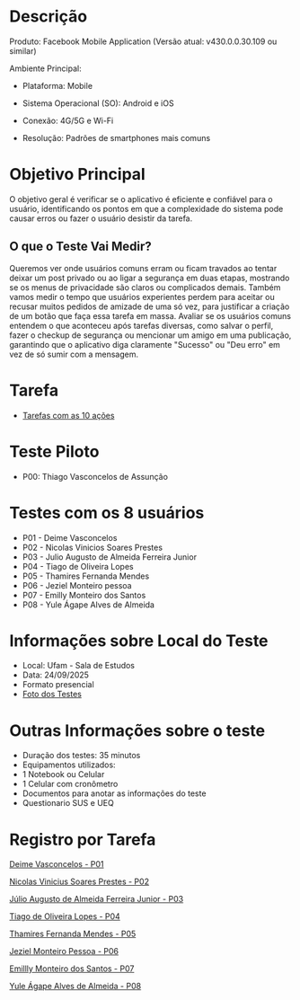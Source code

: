 # Descrição

Produto: Facebook Mobile Application (Versão atual: v430.0.0.30.109 ou similar)

Ambiente Principal:

- Plataforma: Mobile

- Sistema Operacional (SO): Android e iOS

- Conexão:	4G/5G e Wi-Fi

- Resolução:	Padrões de smartphones mais comuns

# Objetivo Principal
O objetivo geral é verificar se o aplicativo é eficiente e confiável para o usuário, identificando os pontos em que a complexidade do sistema pode causar erros ou fazer o usuário desistir da tarefa.

## O que o Teste Vai Medir?

Queremos ver onde usuários comuns erram ou ficam travados ao tentar deixar um post privado ou ao ligar a segurança em duas etapas, mostrando se os menus de privacidade são claros ou complicados demais. Também vamos medir o tempo que usuários experientes perdem para aceitar ou recusar muitos pedidos de amizade de uma só vez, para justificar a criação de um botão que faça essa tarefa em massa. Avaliar se os usuários comuns entendem o que aconteceu após tarefas diversas, como salvar o perfil, fazer o checkup de segurança ou mencionar um amigo em uma publicação, garantindo que o aplicativo diga claramente "Sucesso" ou "Deu erro" em vez de só sumir com a mensagem.

# Tarefa
- [Tarefas com as 10 ações](https://drive.google.com/file/d/1r1MQUUFJfQf3YwOTu1tPJbcErCu-iSus/view?usp=drive_link)
  
# Teste Piloto
- P00: Thiago Vasconcelos de Assunção

# Testes com os 8 usuários
- P01 - Deime Vasconcelos
- P02 - Nicolas Vinicios Soares Prestes
- P03 - Julio Augusto de Almeida Ferreira Junior
- P04 - Tiago de Oliveira Lopes
- P05 - Thamires Fernanda Mendes
- P06 - Jeziel Monteiro pessoa
- P07 - Emilly Monteiro dos Santos
- P08 - Yule Ágape Alves de Almeida

# Informações sobre Local do Teste
- Local: Ufam - Sala de Estudos
- Data: 24/09/2025
- Formato presencial
- [Foto dos Testes](https://drive.google.com/drive/folders/1BjuZUNghrvWmAX27QyhVHc-IAvuf7hq6?usp=sharing)

# Outras Informações sobre o teste
- Duração dos testes: 35 minutos
- Equipamentos utilizados:
- 1 Notebook ou Celular
- 1 Celular com cronômetro
- Documentos para anotar as informações do teste
- Questionario SUS e UEQ

# Registro por Tarefa
[Deime Vasconcelos - P01](https://www.notion.so/27a71e2d25dc80b88cf3c23c4d24ca54?v=27a71e2d25dc80db957d000cf8ed25f3&source=copy_link)

[Nicolas Vinicius Soares Prestes  - P02](https://www.notion.so/27a71e2d25dc80819e0fd19d3ff087bb?v=27a71e2d25dc80de8c50000c120f3ff1&source=copy_link)

[Júlio Augusto de Almeida Ferreira Junior - P03](https://www.notion.so/27a71e2d25dc80a7a249cccef24ec6a4?v=27a71e2d25dc8183b6f6000c6f4e98cc&source=copy_link)

[Tiago de Oliveira Lopes - P04](https://www.notion.so/27a71e2d25dc803a9c04e29b92652ea0?v=27a71e2d25dc816c9460000c1282cabd&source=copy_link)

[Thamires Fernanda Mendes - P05](https://www.notion.so/27a71e2d25dc80f2a64adf7e78f8b22a?v=27a71e2d25dc8199b1f7000c041dfa6d&source=copy_link)

[Jeziel Monteiro Pessoa - P06](https://www.notion.so/27a71e2d25dc805db783e474f70dad4a?v=27a71e2d25dc81de995e000c6660d5aa&source=copy_link)

[Emillly Monteiro dos Santos - P07](https://www.notion.so/27a71e2d25dc80bda3d6ee8a4c8831ef?v=27a71e2d25dc814a839a000cce3f46c4&source=copy_link)

[Yule Ágape Alves de Almeida  - P08](https://www.notion.so/27a71e2d25dc80d49bf6c29081434871?v=27a71e2d25dc813087a7000cb33e089d&source=copy_link)
